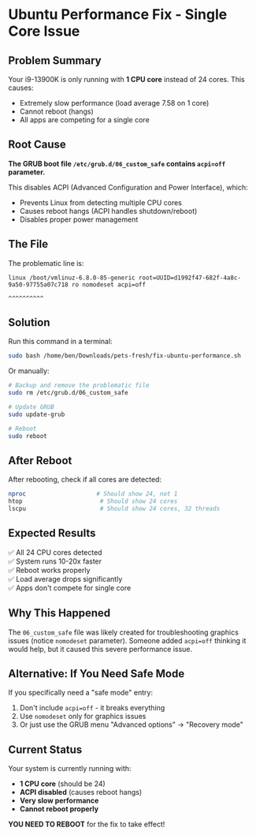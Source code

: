 # Ubuntu Performance Fix - Single Core Issue

## Problem Summary

Your i9-13900K is only running with **1 CPU core** instead of 24 cores. This causes:
- Extremely slow performance (load average 7.58 on 1 core)
- Cannot reboot (hangs)
- All apps are competing for a single core

## Root Cause

**The GRUB boot file `/etc/grub.d/06_custom_safe` contains `acpi=off` parameter.**

This disables ACPI (Advanced Configuration and Power Interface), which:
- Prevents Linux from detecting multiple CPU cores
- Causes reboot hangs (ACPI handles shutdown/reboot)
- Disables proper power management

## The File

The problematic line is:
```
linux /boot/vmlinuz-6.8.0-85-generic root=UUID=d1992f47-682f-4a8c-9a50-97755a07c718 ro nomodeset acpi=off
                                                                                                        ^^^^^^^^^^
```

## Solution

Run this command in a terminal:

```bash
sudo bash /home/ben/Downloads/pets-fresh/fix-ubuntu-performance.sh
```

Or manually:

```bash
# Backup and remove the problematic file
sudo rm /etc/grub.d/06_custom_safe

# Update GRUB
sudo update-grub

# Reboot
sudo reboot
```

## After Reboot

After rebooting, check if all cores are detected:

```bash
nproc                    # Should show 24, not 1
htop                      # Should show 24 cores
lscpu                     # Should show 24 cores, 32 threads
```

## Expected Results

✅ All 24 CPU cores detected  
✅ System runs 10-20x faster  
✅ Reboot works properly  
✅ Load average drops significantly  
✅ Apps don't compete for single core  

## Why This Happened

The `06_custom_safe` file was likely created for troubleshooting graphics issues (notice `nomodeset` parameter). Someone added `acpi=off` thinking it would help, but it caused this severe performance issue.

## Alternative: If You Need Safe Mode

If you specifically need a "safe mode" entry:
1. Don't include `acpi=off` - it breaks everything
2. Use `nomodeset` only for graphics issues
3. Or just use the GRUB menu "Advanced options" → "Recovery mode"

## Current Status

Your system is currently running with:
- **1 CPU core** (should be 24)
- **ACPI disabled** (causes reboot hangs)
- **Very slow performance**
- **Cannot reboot properly**

**YOU NEED TO REBOOT** for the fix to take effect!

